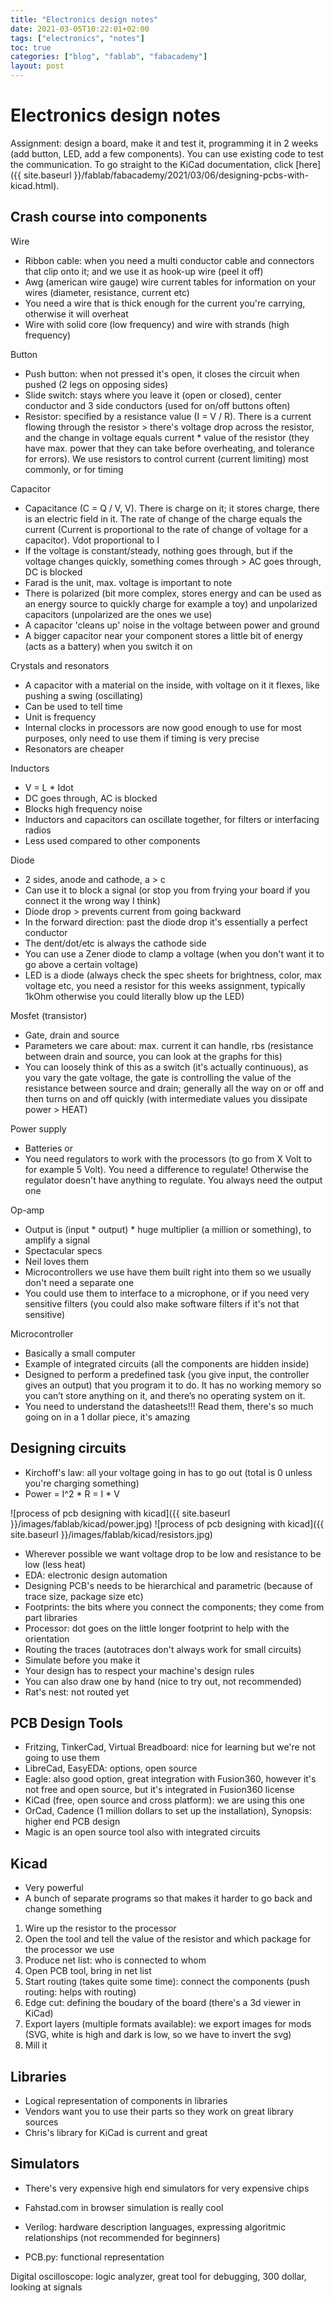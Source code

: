 ```yaml
---
title: "Electronics design notes"
date: 2021-03-05T10:22:01+02:00
tags: ["electronics", "notes"]
toc: true
categories: ["blog", "fablab", "fabacademy"]
layout: post
---
```


# Electronics design notes
Assignment: design a board, make it and test it, programming it in 2 weeks (add button, LED, add a few components).
You can use existing code to test the communication. To go straight to the KiCad documentation, click [here]({{ site.baseurl }}/fablab/fabacademy/2021/03/06/designing-pcbs-with-kicad.html).

## Crash course into components
Wire
- Ribbon cable: when you need a multi conductor cable and connectors that clip onto it; and we use it as hook-up wire (peel it off)
- Awg (american wire gauge) wire current tables for information on your wires (diameter, resistance, current etc)
- You need a wire that is thick enough for the current you're carrying, otherwise it will overheat
- Wire with solid core (low frequency) and wire with strands (high frequency)

Button
- Push button: when not pressed it's open, it closes the circuit when pushed (2 legs on opposing sides)
- Slide switch: stays where you leave it (open or closed), center conductor and 3 side conductors (used for on/off buttons often)
- Resistor: specified by a resistance value (I = V / R). There is a current flowing through the resistor > there's voltage drop across the resistor, and the change in voltage equals current * value of the resistor (they have max. power that they can take before overheating, and tolerance for errors). We use resistors to control current (current limiting) most commonly, or for timing

Capacitor
- Capacitance (C = Q / V, V). There is charge on it; it stores charge, there is an electric field in it. The rate of change of the charge equals the current (Current is proportional to the rate of change of voltage for a capacitor). Vdot proportional to I
- If the voltage is constant/steady, nothing goes through, but if the voltage changes quickly, something comes through > AC goes through, DC is blocked
- Farad is the unit, max. voltage is important to note
- There is polarized (bit more complex, stores energy and can be used as an energy source to quickly charge for example a toy) and unpolarized capacitors (unpolarized are the ones we use)
- A capacitor 'cleans up' noise in the voltage between power and ground
- A bigger capacitor near your component stores a little bit of energy (acts as a battery) when you switch it on

Crystals and resonators
- A capacitor with a material on the inside, with voltage on it it flexes, like pushing a swing (oscillating)
- Can be used to tell time
- Unit is frequency
- Internal clocks in processors are now good enough to use for most purposes, only need to use them if timing is very precise
- Resonators are cheaper

Inductors
- V = L * Idot 
- DC goes through, AC is blocked
- Blocks high frequency noise
- Inductors and capacitors can oscillate together, for filters or interfacing radios
- Less used compared to other components

Diode
- 2 sides, anode and cathode, a > c 
- Can use it to block a signal (or stop you from frying your board if you connect it the wrong way I think)
- Diode drop > prevents current from going backward
- In the forward direction: past the diode drop it's essentially a perfect conductor
- The dent/dot/etc is always the cathode side
- You can use a Zener diode to clamp a voltage (when you don't want it to go above a certain voltage)
- LED is a diode (always check the spec sheets for brightness, color, max voltage etc, you need a resistor for this weeks assignment, typically 1kOhm otherwise you could literally blow up the LED)

Mosfet (transistor)
- Gate, drain and source
- Parameters we care about: max. current it can handle, rbs (resistance between drain and source, you can look at the graphs for this)
- You can loosely think of this as a switch (it's actually continuous), as you vary the gate voltage, the gate is controlling the value of the resistance between source and drain; generally all the way on or off and then turns on and off quickly (with intermediate values you dissipate power > HEAT)

Power supply
- Batteries or 
- You need regulators to work with the processors (to go from X Volt to for example 5 Volt). You need a difference to regulate! Otherwise the regulator doesn't have anything to regulate. You always need the output one

Op-amp
- Output is (input * output) * huge multiplier (a million or something), to amplify a signal
- Spectacular specs
- Neil loves them
- Microcontrollers we use have them built right into them so we usually don't need a separate one
- You could use them to interface to a microphone, or if you need very sensitive filters (you could also make software filters if it's not that sensitive)

Microcontroller
- Basically a small computer
- Example of integrated circuits (all the components are hidden inside)
- Designed to perform a predefined task (you give input, the controller gives an output) that you program it to do. It has no working memory so you can’t store anything on it, and there’s no operating system on it.
- You need to understand the datasheets!!! Read them, there's so much going on in a 1 dollar piece, it's amazing

## Designing circuits
- Kirchoff's law: all your voltage going in has to go out (total is 0 unless you're charging something)
- Power = I^2 * R = I * V

<div markdown="1" class="row-2">
![process of pcb designing with kicad]({{ site.baseurl }}/images/fablab/kicad/power.jpg)
![process of pcb designing with kicad]({{ site.baseurl }}/images/fablab/kicad/resistors.jpg)
</div>

- Wherever possible we want voltage drop to be low and resistance to be low (less heat)
- EDA: electronic design automation
- Designing PCB's needs to be hierarchical and parametric (because of trace size, package size etc)
- Footprints: the bits where you connect the components; they come from part libraries 
- Processor: dot goes on the little longer footprint to help with the orientation
- Routing the traces (autotraces don't always work for small circuits)
- Simulate before you make it
- Your design has to respect your machine's design rules
- You can also draw one by hand (nice to try out, not recommended)
- Rat's nest: not routed yet

## PCB Design Tools
- Fritzing, TinkerCad, Virtual Breadboard: nice for learning but we're not going to use them
- LibreCad, EasyEDA: options, open source
- Eagle: also good option, great integration with Fusion360, however it's not free and open source, but it's integrated in Fusion360 license
- KiCad (free, open source and cross platform): we are using this one
- OrCad, Cadence (1 million dollars to set up the installation), Synopsis: higher end PCB design
- Magic is an open source tool also with integrated circuits

## Kicad
- Very powerful
- A bunch of separate programs so that makes it harder to go back and change something

1. Wire up the resistor to the processor
2. Open the tool and tell the value of the resistor and which package for the processor we use
3. Produce net list: who is connected to whom
4. Open PCB tool, bring in net list
5. Start routing (takes quite some time): connect the components (push routing: helps with routing)
6. Edge cut: defining the boudary of the board (there's a 3d viewer in KiCad)
7. Export layers (multiple formats available): we export images for mods (SVG, white is high and dark is low, so we have to invert the svg)
8. Mill it

## Libraries
- Logical representation of components in libraries
- Vendors want you to use their parts so they work on great library sources
- Chris's library for KiCad is current and great

## Simulators
- There's very expensive high end simulators for very expensive chips
- Fahstad.com in browser simulation is really cool

- Verilog: hardware description languages, expressing algoritmic relationships (not recommended for beginners)
- PCB.py: functional representation

Digital oscilloscope: logic analyzer, great tool for debugging, 300 dollar, looking at signals
